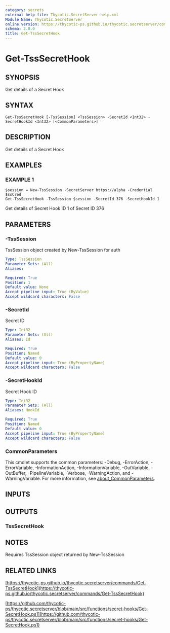```yaml
---
category: secrets
external help file: Thycotic.SecretServer-help.xml
Module Name: Thycotic.SecretServer
online version: https://thycotic-ps.github.io/thycotic.secretserver/commands/Get-TssSecretHook
schema: 2.0.0
title: Get-TssSecretHook
---
```


# Get-TssSecretHook

## SYNOPSIS
Get details of a Secret Hook

## SYNTAX

```
Get-TssSecretHook [-TssSession] <TssSession> -SecretId <Int32> -SecretHookId <Int32> [<CommonParameters>]
```

## DESCRIPTION
Get details of a Secret Hook

## EXAMPLES

### EXAMPLE 1
```
$session = New-TssSession -SecretServer https://alpha -Credential $ssCred
Get-TssSecretHook -TssSession $session -SecretId 376 -SecretHookId 1
```

Get details of Secret Hook ID 1 of Secret ID 376

## PARAMETERS

### -TssSession
TssSession object created by New-TssSession for auth

```yaml
Type: TssSession
Parameter Sets: (All)
Aliases:

Required: True
Position: 1
Default value: None
Accept pipeline input: True (ByValue)
Accept wildcard characters: False
```

### -SecretId
Secret ID

```yaml
Type: Int32
Parameter Sets: (All)
Aliases: Id

Required: True
Position: Named
Default value: 0
Accept pipeline input: True (ByPropertyName)
Accept wildcard characters: False
```

### -SecretHookId
Secret Hook ID

```yaml
Type: Int32
Parameter Sets: (All)
Aliases: HookId

Required: True
Position: Named
Default value: 0
Accept pipeline input: True (ByPropertyName)
Accept wildcard characters: False
```

### CommonParameters
This cmdlet supports the common parameters: -Debug, -ErrorAction, -ErrorVariable, -InformationAction, -InformationVariable, -OutVariable, -OutBuffer, -PipelineVariable, -Verbose, -WarningAction, and -WarningVariable. For more information, see [about_CommonParameters](http://go.microsoft.com/fwlink/?LinkID=113216).

## INPUTS

## OUTPUTS

### TssSecretHook
## NOTES
Requires TssSession object returned by New-TssSession

## RELATED LINKS

[https://thycotic-ps.github.io/thycotic.secretserver/commands/Get-TssSecretHook](https://thycotic-ps.github.io/thycotic.secretserver/commands/Get-TssSecretHook)

[https://github.com/thycotic-ps/thycotic.secretserver/blob/main/src/functions/secret-hooks/Get-SecretHook.ps1](https://github.com/thycotic-ps/thycotic.secretserver/blob/main/src/functions/secret-hooks/Get-SecretHook.ps1)

